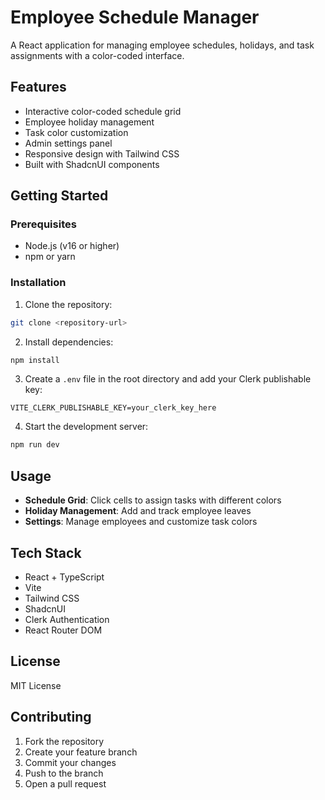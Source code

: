 # Employee Schedule Manager

A React application for managing employee schedules, holidays, and task assignments with a color-coded interface.

## Features

- Interactive color-coded schedule grid
- Employee holiday management
- Task color customization
- Admin settings panel
- Responsive design with Tailwind CSS
- Built with ShadcnUI components

## Getting Started

### Prerequisites

- Node.js (v16 or higher)
- npm or yarn

### Installation

1. Clone the repository:
```bash
git clone <repository-url>
```

2. Install dependencies:
```bash
npm install
```

3. Create a `.env` file in the root directory and add your Clerk publishable key:
```
VITE_CLERK_PUBLISHABLE_KEY=your_clerk_key_here
```

4. Start the development server:
```bash
npm run dev
```

## Usage

- **Schedule Grid**: Click cells to assign tasks with different colors
- **Holiday Management**: Add and track employee leaves
- **Settings**: Manage employees and customize task colors

## Tech Stack

- React + TypeScript
- Vite
- Tailwind CSS
- ShadcnUI
- Clerk Authentication
- React Router DOM

## License

MIT License

## Contributing

1. Fork the repository
2. Create your feature branch
3. Commit your changes
4. Push to the branch
5. Open a pull request